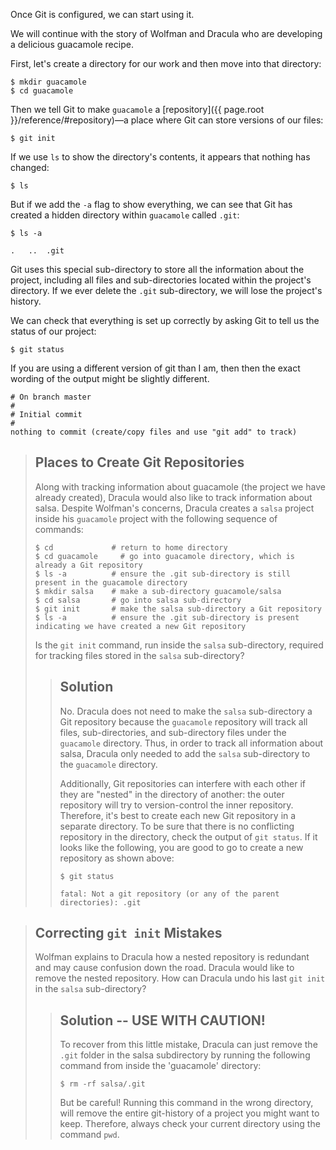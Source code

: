 Once Git is configured,
we can start using it.

We will continue with the story of Wolfman and Dracula who are developing a
delicious guacamole recipe.

First, let's create a directory for our work and then move into that directory:

~~~
$ mkdir guacamole
$ cd guacamole
~~~


Then we tell Git to make `guacamole` a [repository]({{ page.root }}/reference/#repository)—a place where
Git can store versions of our files:

~~~
$ git init
~~~


If we use `ls` to show the directory's contents,
it appears that nothing has changed:

~~~
$ ls
~~~


But if we add the `-a` flag to show everything,
we can see that Git has created a hidden directory within `guacamole` called `.git`:

~~~
$ ls -a
~~~


~~~
.	..	.git
~~~


Git uses this special sub-directory to store all the information about the project,
including all files and sub-directories located within the project's directory.
If we ever delete the `.git` sub-directory,
we will lose the project's history.

We can check that everything is set up correctly
by asking Git to tell us the status of our project:

~~~
$ git status
~~~


If you are using a different version of git than I am, then then the exact
wording of the output might be slightly different.

~~~
# On branch master
#
# Initial commit
#
nothing to commit (create/copy files and use "git add" to track)
~~~


> ## Places to Create Git Repositories
>
> Along with tracking information about guacamole (the project we have already created),
> Dracula would also like to track information about salsa.
> Despite Wolfman's concerns, Dracula creates a `salsa` project inside his `guacamole`
> project with the following sequence of commands:
>
> ~~~
> $ cd             # return to home directory
> $ cd guacamole     # go into guacamole directory, which is already a Git repository
> $ ls -a          # ensure the .git sub-directory is still present in the guacamole directory
> $ mkdir salsa    # make a sub-directory guacamole/salsa
> $ cd salsa       # go into salsa sub-directory
> $ git init       # make the salsa sub-directory a Git repository
> $ ls -a          # ensure the .git sub-directory is present indicating we have created a new Git repository
> ~~~
>
>
> Is the `git init` command, run inside the `salsa` sub-directory, required for
> tracking files stored in the `salsa` sub-directory?
>
> > ## Solution
> >
> > No. Dracula does not need to make the `salsa` sub-directory a Git repository
> > because the `guacamole` repository will track all files, sub-directories, and
> > sub-directory files under the `guacamole` directory.  Thus, in order to track
> > all information about salsa, Dracula only needed to add the `salsa` sub-directory
> > to the `guacamole` directory.
> >
> > Additionally, Git repositories can interfere with each other if they are "nested" in the
> > directory of another: the outer repository will try to version-control
> > the inner repository. Therefore, it's best to create each new Git
> > repository in a separate directory. To be sure that there is no conflicting
> > repository in the directory, check the output of `git status`. If it looks
> > like the following, you are good to go to create a new repository as shown
> > above:
> >
> > ~~~
> > $ git status
> > ~~~
> >
> > ~~~
> > fatal: Not a git repository (or any of the parent directories): .git
> > ~~~
> >
>

> ## Correcting `git init` Mistakes
> Wolfman explains to Dracula how a nested repository is redundant and may cause confusion
> down the road. Dracula would like to remove the nested repository. How can Dracula undo
> his last `git init` in the `salsa` sub-directory?
>
> > ## Solution -- USE WITH CAUTION!
> >
> > To recover from this little mistake, Dracula can just remove the `.git`
> > folder in the salsa subdirectory by running the following command from inside the 'guacamole' directory:
> >
> > ~~~
> > $ rm -rf salsa/.git
> > ~~~
> >
> >
> > But be careful! Running this command in the wrong directory, will remove
> > the entire git-history of a project you might want to keep. Therefore, always check your current directory using the
> > command `pwd`.
>
